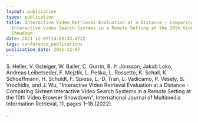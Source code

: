 ```yaml
---
layout: publication
types: publication
title: Interactive Video Retrieval Evaluation at a Distance - Comparing Sixteen
  Interactive Video Search Systems in a Remote Setting at the 10th Video Browser
  Showdown
date: 2021-12-07T14:03:33.472Z
tags: conference_publications
publication_date: 2021-12-07
---
```

<!--StartFragment-->

S. Heller, V. Gsteiger, W. Bailer, C. Gurrin, B. Þ. Jónsson, Jakub Loko, Andreas Leibetseder, F. Mejzlík, L. Peška, L. Rossetto, K. Schall, K. Schoeffmann, H. Schuldt, F. Spiess, L.-D. Tran, L. Vadicamo, P. Veselý, S. Vrochidis, and J. Wu, "Interactive Video Retrieval Evaluation at a Distance - Comparing Sixteen Interactive Video Search Systems in a Remote Setting at the 10th Video Browser Showdown", International Journal of Multimedia Information Retrieval, 11, pages 1–18 (2022).

<!--EndFragment-->.